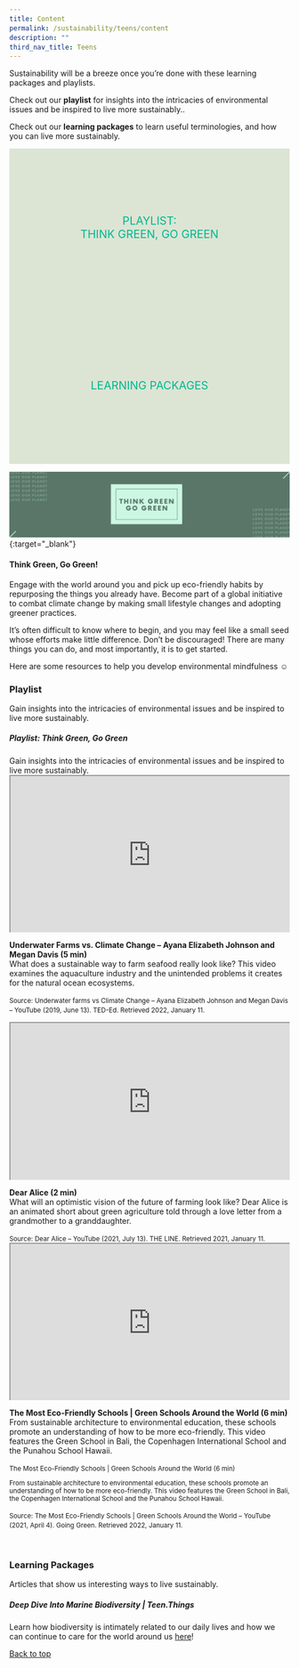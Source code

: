 ```yaml
---
title: Content
permalink: /sustainability/teens/content
description: ""
third_nav_title: Teens
---
```

<style type="text/css">
/* Links */
.content a { color: #322987; }
.content a:focus,
.content a:hover { color: #28216c; }

/* Button Outline */
.bp-button { padding-left: 1.5rem; padding-right: 1.5rem; }
.bp-button.is-primary-outline { border: 1px solid #322987; color: #322987; background-color: transparent; text-decoration: none; }
.bp-button.is-primary-outline:focus,
.bp-button.is-primary-outline:hover { border: 1px solid #322987; color: #cff2e8; background-color: #322987; text-decoration: none; }

/* Responsive Iframe */
.responsive-iframe { position: absolute; top: 0; left: 0; bottom: 0; right: 0; width: 100%; height: 100%; }
.responsive-iframe-container { position: relative; overflow: hidden; width: 100%; }
.responsive-iframe-container.ratio-16by9 { padding-top: 56.25%; }
.responsive-iframe-container.ratio-4by3 { padding-top: 75%; }
.responsive-iframe-container.ratio-3by2 { padding-top: 66.66%; }
.responsive-iframe-container.ratio-1by1 { padding-top: 100%; }
	
/* Click Box */
.clickbox { display: block; position: relative; width: 100%; padding-bottom: 56.25%; background-color: transparent; }
.clickbox span { padding: .5rem; }
.clickbox a { position: absolute; display: flex; width: 100%; height: 100%; align-items: center; justify-content: center; font-size: 1.25rem; text-align: center; text-decoration: none; text-transform: uppercase; }
.clickbox a:focus,
.clickbox a:hover { text-decoration: none; }

/* Mint Jade */
.clickbox.is-mint-jade { background-color: #dce5d3; color: #00b794; }
.clickbox.is-mint-jade a { color: #00b794; }
.clickbox.is-mint-jade a:focus,
.clickbox.is-mint-jade a:hover { background-color: #00b794; color: #dce5d3; }	
</style>

Sustainability will be a breeze once you’re done with these learning packages and playlists.

Check out our **playlist** for insights into the intricacies of environmental issues and be inspired to live more sustainably..

Check out our **learning packages** to learn useful terminologies, and how you can live more sustainably.

<div class="row is-multiline">
  <div class="col is-one-half">
    <div class="clickbox is-mint-jade">
      <a href="#playlist-gogreen">
        <span>Playlist:<br>Think Green, Go Green</span>
      </a>
    </div>
  </div>
  <div class="col is-one-half">
    <div class="clickbox is-mint-jade">
      <a href="#lp-gogreen">
        <span>Learning Packages</span>
      </a>
    </div>
  </div>
  </div>

<a name="id9">![Think Green, Go Green header](/images/sustainability/teens/tt-header-green.png){:target="_blank"}</a>
#### **Think Green, Go Green!**

Engage with the world around you and pick up eco-friendly habits by repurposing the things you already have. Become part of a global initiative to combat climate change by making small lifestyle changes and adopting greener practices.

It’s often difficult to know where to begin, and you may feel like a small seed whose efforts make little difference. Don’t be discouraged! There are many things you can do, and most importantly, it is to get started.

Here are some resources to help you develop environmental mindfulness ☺️

<h3 class="margin--bottom--lg"><b>Playlist</b></h3>
<p>Gain insights into the intricacies of environmental issues and be inspired to live more sustainably.</p>

<h5 class="margin--bottom--lg" id="playlist-gogreen"><b>Playlist: Think Green, Go Green</b></h5>
Gain insights into the intricacies of environmental issues and be inspired to live more sustainably.
<div class="row is-multiline margin--bottom--lg">
  <div class="col is-two-fifths">
    <div class="responsive-iframe-container ratio-16by9">
      <iframe class="responsive-iframe" src="https://www.youtube.com/embed/JYZpxRy5Mfg"></iframe>
    </div>
  </div>
  <div class="col is-three-fifths">
    <p><b class="has-text-indigo">Underwater Farms vs. Climate Change – Ayana Elizabeth Johnson and Megan Davis (5 min)</b><br>
What does a sustainable way to farm seafood really look like? This video examines the aquaculture industry and the unintended problems it creates for the natural ocean ecosystems.</p>

   <small>Source: Underwater farms vs Climate Change – Ayana Elizabeth Johnson and Megan Davis – YouTube (2019, June 13). TED-Ed. Retrieved 2022, January 11.</small>
  </div>
</div>

<div class="row is-multiline margin--bottom--lg">
  <div class="col is-two-fifths">
    <div class="responsive-iframe-container ratio-16by9">
      <iframe class="responsive-iframe" src="https://www.youtube.com/embed/z-Ng5ZvrDm4"></iframe>
    </div>
  </div>
  <div class="col is-three-fifths">
<p><b class="has-text-indigo"> Dear Alice (2 min)</b><br>
What will an optimistic vision of the future of farming look like? Dear Alice is an animated short about green agriculture told through a love letter from a grandmother to a granddaughter.</p>
    <small>Source: Dear Alice – YouTube (2021, July 13). THE LINE. Retrieved 2021, January 11.</small>
  </div>
</div>

<div class="row is-multiline">
  <div class="col is-two-fifths">
    <div class="responsive-iframe-container ratio-16by9">
      <iframe class="responsive-iframe" src="https://www.youtube.com/embed/HEiMWxVEAxE"></iframe>
    </div>
  </div>
  <div class="col is-three-fifths">
    <p><b class="has-text-indigo">The Most Eco-Friendly Schools | Green Schools Around the World (6 min)</b><br>
    From sustainable architecture to environmental education, these schools promote an understanding of how to be more eco-friendly. This video features the Green School in Bali, the Copenhagen International School and the Punahou School Hawaii.</p>
    <small>	The Most Eco-Friendly Schools | Green Schools Around the World (6 min)
 
From sustainable architecture to environmental education, these schools promote an understanding of how to be more eco-friendly. This video features the Green School in Bali, the Copenhagen International School and the Punahou School Hawaii.
 
Source: The Most Eco-Friendly Schools | Green Schools Around the World – YouTube (2021, April 4). Going Green. Retrieved 2022, January 11.</small>
  </div>
</div>
<br>

<h3 class="margin--bottom--lg" id="lp-gogreen"><b>Learning Packages</b></h3>
Articles that show us interesting ways to live sustainably.

<h5 class="margin--bottom--lg" id="lp-gardening"><b>Deep Dive Into Marine Biodiversity | Teen.Things</b></h5>

Learn how biodiversity is intimately related to our daily lives and how we can continue to care for the world around us [here](https://childrenandteens.nlb.gov.sg/diy-resources/secondary/teen-things#id2)!




<p class="has-text-right margin--top--xl"><a href="#main-content">Back to top</a></p>